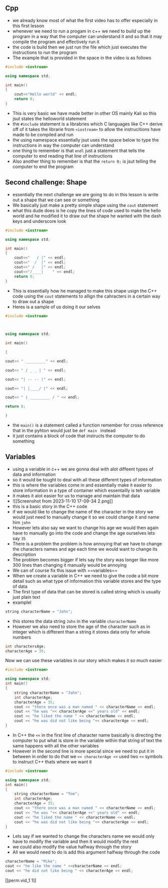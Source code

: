 ## Cpp
- we already know most of what the first video has to offer especially in this first lesson 
- whenever we need to run a progam in c++ we need to build up the program in a way that the computer can understand it and so that it may compile the program and effectively run it 
- the code is build then we just run the file which just executes the instructions to run the program
- The example that is provided in the space in the video is as follows

```C++
#include <iostream>

using namespace std;

int main()
{
	cout<<"Hello world" << endl;
	return 0;
}
```

- This is very basic we have made better in other OS mainly Kali so this jsut states the helloworld statement 
- the `#include` statement is a librabries which C languages like C++ derive off of it takes the librarie from `<iostream>` to allow the instrucitions have made to be compiled and run 
- the using namespace essentially jsut uses the space below to type the instructions in way the computer can understand
- one thing to remember is that `endl` just a statement that tells the computer to end reading that line of instructions 
- Also another thing to remember is that the `return 0;` is jsut telling the computer to end the program
## Second challenge: Shape
- essentially the next challenge we are going to do in this lesson is write out a shape that we can see or something 
- We basically just make a pretty simple shape using the `cout` statement  
- what this dude does is he copy the lines of code used to make the hello world and he modified it to draw out the shape he wanted with the dash keys and underscore look
```C++
#include <iostream>

using namespace std;

int main()
{
	cout<<"   / |" << endl;
	cout<<"  /  |" << endl;
	cout<<" /   |" << endl;
	cout<<"/____|    " << endl;
	return 0; 
}
```

- This is essentially how he managed to make this shape usign the C++ code using the `cout` statements to allign the cahracters in a certain way to draw out a shape 
- Heres is a sample of us doing it our selves 
```C++
#include <iostream>

  

using namespace std;

int main()

{

cout<< " _________" << endl;

cout<< " / _ _ | " << endl;

cout<< "| -- -- |" << endl;

cout<< "| |____/ |" << endl;

cout<< " | _________ / " << endl;

return 0;

}
```


- the `main()` is a statement called a function remember for cross reference that in the pyhton would just be `def main ` instead
- it just contains a block of code that instructs the computer to do something 

## Variables 
- using a variable in c++ we are gonna deal with alot diffeent types of data and information 
- so it would be tought to deal with all these different types of information 
- this is where the variables come in and essentially make it easier to store information in a type of container which essentailly is teh variable
- it makes it alot easier for us to manage and maintain that data 
- ![[Screenshot from 2023-11-10 17-09-34 2.png]]
- this is a basic story in the C++ code 
- if we would like to change the name of the character in the story we would just need to manually change it so we could change it and name him `john` 
-  However lets also say we want to change his age we would then again have to manually go into the code and change the age ourselves lets say `35`
- There is a problem the problem is how annoying that we have to change the characters names and age each time we would want to change its description 
- The problem becomes bigger if lets say the story was longer like more 300 lines than changing it manually would be annoying 
- We can of course fix this issue with ==variables==
- When we create a variable in C++ we need to give the code a bit more detail such as what type of information this variable stores and the type of data
- The first type of data that can be stored is called string which is usually just plain text
- examplel 
```C++
string characterName = "John";
```

- this stores the data string `John` in the variable `characterName` 
- However we also need to store the age of the character such as in integer which is different than a string it stores data only for whole numbers

```C++
int charactersAge;
characterAge = 35;
```

Now we can use these variables in our story which makes it so much easier

```C++
#include <iostream>

using namespace std;
int main()
{
	string characterName = "John";
	int characterAge;
	characterAge = 35;
	cout << "there once was a man named " << characterName << endl;
	cout << "he was "<< characterAge <<" years old" << endl;
	cout << "he liked the name " << characterName << endl;
	cout << "he was did not like being "<< characterAge << endl;
}
```

- In C++ the `<<` in the first line of character name basically is directing the computer to put what is store in the variable within that string of text the same happens with all the other variables 
- However in the second line is more special since we need  to put it in between in order to do that we `<< characterAge <<` used two `<<` symbols to instruct C++ thats where we want it 



```C++
#include <iostream>

using namespace std;
int main()
{
	string characterName = "Tom";
	int characterAge;
	characterAge = 35;
	cout << "there once was a man named " << characterName << endl;
	cout << "he was "<< characterAge <<" years old" << endl;
	cout << "he liked the name " << characterName << endl;
	cout << "he was did not like being "<< characterAge << endl;
}
```

- Lets say if we wanted to change the characters name we would only have to modify the variable and then it would modify the rest 
- we could also modify the value halfway through the story
- All we would need to do is add this argument halfway through the code 

```C++
characterName = "Mike";
cout << "he like the name " <<characterName << endl;
cout << "he did not like being " << characterAge << endl;

```

[[perm.vid_1 1]]
